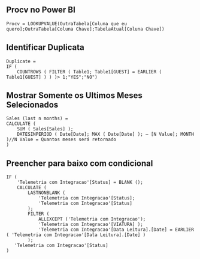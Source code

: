 ## Procv no Power BI

```
Procv = LOOKUPVALUE(OutraTabela[Coluna que eu quero];OutraTabela[Coluna Chave];TabelaAtual[Coluna Chave])
```
## Identificar Duplicata
```
Duplicate =
IF (
    COUNTROWS ( FILTER ( Table1; Table1[GUEST] = EARLIER ( Table1[GUEST] ) ) )> 1;"YES";"NO")
```
## Mostrar Somente os Ultimos Meses Selecionados
```
Sales (last n months) =
CALCULATE (
    SUM ( Sales[Sales] );
    DATESINPERIOD ( Date[Date]; MAX ( Date[Date] ); – [N Value]; MONTH )//N Value = Quantos meses será retornado
)
```

## Preencher para baixo com condicional
```PowerBI
IF (
    'Telemetria com Integracao'[Status] = BLANK ();
    CALCULATE (
        LASTNONBLANK ( 
            'Telemetria com Integracao'[Status];
            'Telemetria com Integracao'[Status]
        );
        FILTER (
            ALLEXCEPT ('Telemetria com Integracao');
            'Telemetria com Integracao'[VIATURA] );
            'Telemetria com Integracao'[Data Leitura].[Date] = EARLIER ( 'Telemetria com Integracao'[Data Leitura].[Date] ) 
        );
   'Telemetria com Integracao'[Status]
)
```
